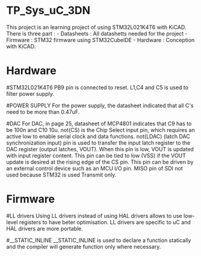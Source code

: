 # TP_Sys_uC_3DN

This project is an learning project of using STM32L021K4T6 with KiCAD.
There is three part : 
	- Datasheets : All datashetts needed for the project
	- Firmware : STM32 firmware using STM32CubeIDE
	- Hardware : Conception with KiCAD.

# Hardware

#STM32L021K4T6
PB9 pin is connected to reset. L1,C4 and C5 is used to filter power supply.

#POWER SUPPLY
For the power supply, the datasheet indicated that all C's need to be more than 0.47uF.

#DAC
For DAC, in page 25, datasheet of MCP4801 indicates that C9 has to be 100n and C10 10u. 
not(CS) is the Chip Select input pin, which requires an active low to enable serial clock and data functions. 
not(LDAC) (latch DAC synchronization input) pin is used to transfer the input latch register to the DAC register (output latches, VOUT). 
When this pin is low, VOUT is updated with input register content. 
This pin can be tied to low (VSS) if the VOUT update is desired at the rising edge of the CS pin. 
This pin can be driven by an external control device such as an MCU I/O pin. 
MISO pin of SDI not used because STM32 is used Transmit only.

# Firmware

#LL drivers
Using LL drivers instead of using HAL drivers allows to use low-level registers to have beter optimisation.
LL drivers are specific to uC and HAL drivers are more portable.

#__STATIC_INLINE
__STATIC_INLINE is used to declare a function statically and the compiler will generate function only where necessary.
